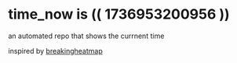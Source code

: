 # time_now is (( 1736953200956 ))

an automated repo that shows the currnent time

inspired by [breakingheatmap](https://github.com/breakingheatmap/breakingheatmap)
